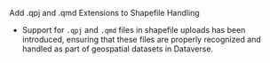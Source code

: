Add .qpj and .qmd Extensions to Shapefile Handling

- Support for `.qpj` and `.qmd` files in shapefile uploads has been introduced, ensuring that these files are properly recognized and handled as part of geospatial datasets in Dataverse.
